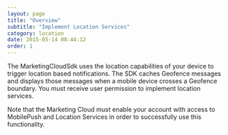 ```yaml
---
layout: page
title: "Overview"
subtitle: "Implement Location Services"
category: location
date: 2015-05-14 08:44:12
order: 1
---
```

The MarketingCloudSdk uses the location capabilities of your device to trigger location based notifications. The SDK caches Geofence messages and displays those messages when a mobile device crosses a Geofence boundary. You must receive user permission to implement location services.

Note that the Marketing Cloud must enable your account with access to MobilePush and Location Services in order to successfully use this functionality.
